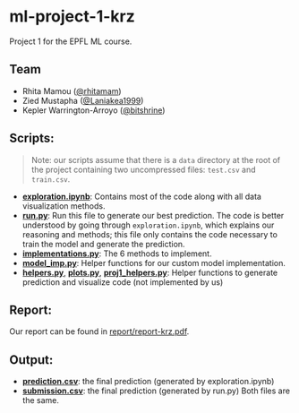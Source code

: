 # ml-project-1-krz

Project 1 for the EPFL ML course.

## Team
- Rhita Mamou ([@rhitamam](https://github.com/rhitamam))
- Zied Mustapha ([@Laniakea1999](https://github.com/Laniakea1999))
- Kepler Warrington-Arroyo ([@bitshrine](https://github.com/bitshrine))

## Scripts:

> Note: our scripts assume that there is a `data` directory at the root of the project containing two uncompressed files: `test.csv` and `train.csv`.

- [**exploration.ipynb**](scripts/exploration.ipynb): Contains most of the code along with all data visualization methods.
- [**run.py**](scripts/run.py): Run this file to generate our best prediction. The code is better understood by going through `exploration.ipynb`, which
explains our reasoning and methods; this file only contains the code necessary to train the model and generate the prediction.
- [**implementations.py**](scripts/implementations.py): The 6 methods to implement.
- [**model_imp.py**](scripts/model_imp.py): Helper functions for our custom model implementation.
- [**helpers.py**](scripts/helpers.py), [**plots.py**](scripts/plots.py), [**proj1_helpers.py**](scripts/proj1_helpers.py): Helper functions to generate prediction and visualize code (not implemented by us)

## Report:
Our report can be found in [report/report-krz.pdf](report/report-krz.pdf).

## Output:

- [**prediction.csv**](output/prediction): the final prediction (generated by exploration.ipynb)
- [**submission.csv**](output/prediction): the final prediction (generated by run.py)
Both files are the same.






